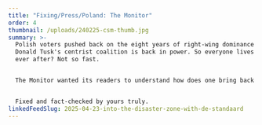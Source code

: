 ```yaml
---
title: "Fixing/Press/Poland: The Monitor"
order: 4
thumbnail: /uploads/240225-csm-thumb.jpg
summary: >-
  Polish voters pushed back on the eight years of right-wing dominance and
  Donald Tusk's centrist coalition is back in power. So everyone lives happily
  ever after? Not so fast.


  The Monitor wanted its readers to understand how does one bring back the rule of law, and was among the first outlets to *actually* show how complicated that is.


  Fixed and fact-checked by yours truly.
linkedFeedSlug: 2025-04-23-into-the-disaster-zone-with-de-standaard
---
```


